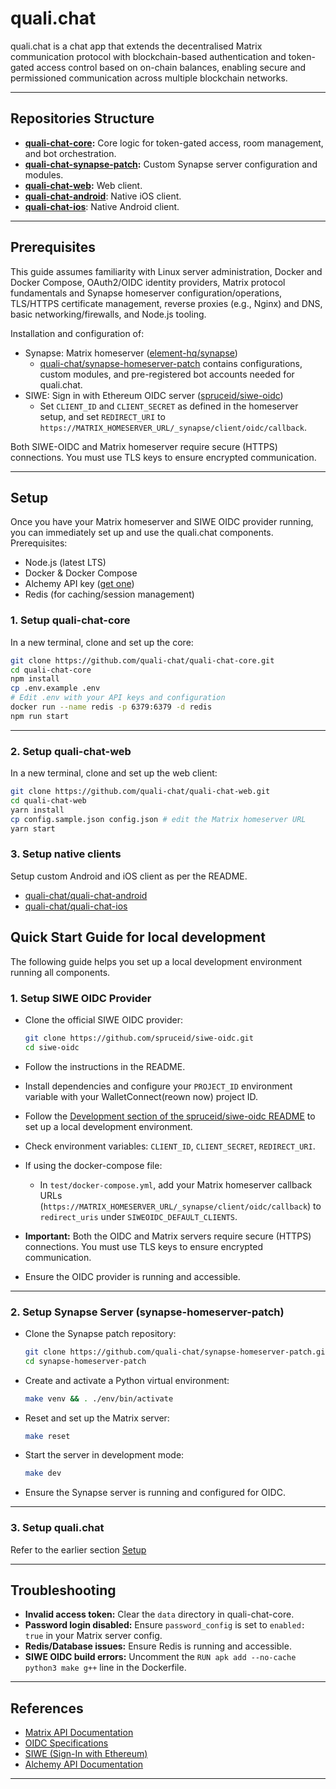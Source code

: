 # quali.chat

quali.chat is a chat app that extends the decentralised Matrix communication protocol with blockchain-based authentication and token-gated access control based on on-chain balances, enabling secure and permissioned communication across multiple blockchain networks.

---

## Repositories Structure

- **[quali-chat-core](https://github.com/quali-chat/quali-chat-core):** Core logic for token-gated access, room management, and bot orchestration.
- **[quali-chat-synapse-patch](https://github.com/quali-chat/quali-chat-synapse-patch):** Custom Synapse server configuration and modules.
- **[quali-chat-web](https://github.com/quali-chat/quali-chat-web):** Web client.
- **[quali-chat-android](https://github.com/quali-chat/quali-chat-android)**: Native iOS client.
- **[quali-chat-ios](https://github.com/quali-chat/quali-chat-android)**: Native Android client.

---

## Prerequisites

This guide assumes familiarity with Linux server administration, Docker and Docker Compose, OAuth2/OIDC identity providers, Matrix protocol fundamentals and Synapse homeserver configuration/operations, TLS/HTTPS certificate management, reverse proxies (e.g., Nginx) and DNS, basic networking/firewalls, and Node.js tooling.

Installation and configuration of:
- Synapse: Matrix homeserver ([element-hq/synapse](https://github.com/element-hq/synapse))
  - [quali-chat/synapse-homeserver-patch](https://github.com/quali-chat/synapse-homeserver-patch.git) contains configurations, custom modules, and pre-registered bot accounts needed for quali.chat.
- SIWE: Sign in with Ethereum OIDC server ([spruceid/siwe-oidc](https://github.com/spruceid/siwe-oidc))
  - Set `CLIENT_ID` and `CLIENT_SECRET` as defined in the homeserver setup, and set `REDIRECT_URI` to `https://MATRIX_HOMESERVER_URL/_synapse/client/oidc/callback`.

Both SIWE-OIDC and Matrix homeserver require secure (HTTPS) connections. You must use TLS keys to ensure encrypted communication.

---

## Setup

Once you have your Matrix homeserver and SIWE OIDC provider running, you can immediately set up and use the quali.chat components. Prerequisites:
- Node.js (latest LTS)
- Docker & Docker Compose
- Alchemy API key ([get one](https://dashboard.alchemy.com/))
- Redis (for caching/session management)

### 1. Setup quali-chat-core

In a new terminal, clone and set up the core:

```sh
git clone https://github.com/quali-chat/quali-chat-core.git
cd quali-chat-core
npm install
cp .env.example .env
# Edit .env with your API keys and configuration
docker run --name redis -p 6379:6379 -d redis
npm run start
```

---

### 2. Setup quali-chat-web

In a new terminal, clone and set up the web client:

```sh
git clone https://github.com/quali-chat/quali-chat-web.git
cd quali-chat-web
yarn install
cp config.sample.json config.json # edit the Matrix homeserver URL
yarn start
```

### 3. Setup native clients

Setup custom Android and iOS client as per the README.

- [quali-chat/quali-chat-android](https://github.com/quali-chat/quali-chat-android.git)
- [quali-chat/quali-chat-ios](https://github.com/quali-chat/quali-chat-ios.git)

## Quick Start Guide for local development

The following guide helps you set up a local development environment running all components.

### 1. Setup SIWE OIDC Provider

- Clone the official SIWE OIDC provider:

  ```sh
  git clone https://github.com/spruceid/siwe-oidc.git
  cd siwe-oidc
  ```

- Follow the instructions in the README.
- Install dependencies and configure your `PROJECT_ID` environment variable with your WalletConnect(reown now) project ID.
- Follow the [Development section of the spruceid/siwe-oidc README](https://github.com/spruceid/siwe-oidc?tab=readme-ov-file#development) to set up a local development environment.
- Check environment variables: `CLIENT_ID`, `CLIENT_SECRET`, `REDIRECT_URI`.
- If using the docker-compose file:
  - In `test/docker-compose.yml`, add your Matrix homeserver callback URLs (`https://MATRIX_HOMESERVER_URL/_synapse/client/oidc/callback`) to `redirect_uris` under `SIWEOIDC_DEFAULT_CLIENTS`.
- **Important:** Both the OIDC and Matrix servers require secure (HTTPS) connections. You must use TLS keys to ensure encrypted communication.
- Ensure the OIDC provider is running and accessible.

---

### 2. Setup Synapse Server (synapse-homeserver-patch)

- Clone the Synapse patch repository:

  ```sh
  git clone https://github.com/quali-chat/synapse-homeserver-patch.git
  cd synapse-homeserver-patch
  ```

- Create and activate a Python virtual environment:

  ```sh
  make venv && . ./env/bin/activate
  ```

- Reset and set up the Matrix server:

  ```sh
  make reset
  ```

- Start the server in development mode:

  ```sh
  make dev
  ```

- Ensure the Synapse server is running and configured for OIDC.

---

### 3. Setup quali.chat

Refer to the earlier section [Setup](#setup)

---

## Troubleshooting

- **Invalid access token:** Clear the `data` directory in quali-chat-core.
- **Password login disabled:** Ensure `password_config` is set to `enabled: true` in your Matrix server config.
- **Redis/Database issues:** Ensure Redis is running and accessible.
- **SIWE OIDC build errors:** Uncomment the `RUN apk add --no-cache python3 make g++` line in the Dockerfile.

---

## References

- [Matrix API Documentation](https://matrix.org/docs/api/)
- [OIDC Specifications](https://openid.net/developers/specs/)
- [SIWE (Sign-In with Ethereum)](https://docs.login.xyz/)
- [Alchemy API Documentation](https://docs.alchemy.com/)

---
